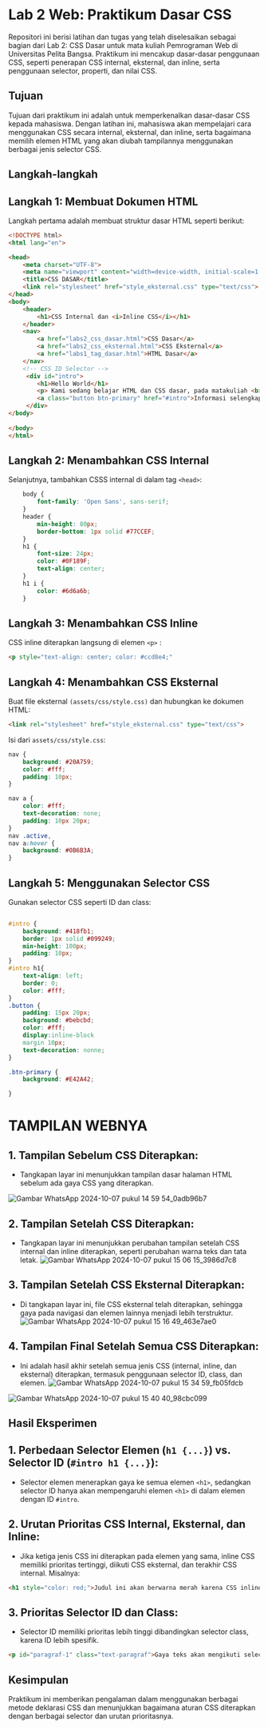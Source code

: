 # Lab 2 Web: Praktikum Dasar CSS
Repositori ini berisi latihan dan tugas yang telah diselesaikan sebagai bagian dari Lab 2: CSS Dasar untuk mata kuliah Pemrograman Web di Universitas Pelita Bangsa. Praktikum ini mencakup dasar-dasar penggunaan CSS, seperti penerapan CSS internal, eksternal, dan inline, serta penggunaan selector, properti, dan nilai CSS.
## Tujuan
Tujuan dari praktikum ini adalah untuk memperkenalkan dasar-dasar CSS kepada mahasiswa. Dengan latihan ini, mahasiswa akan mempelajari cara menggunakan CSS secara internal, eksternal, dan inline, serta bagaimana memilih elemen HTML yang akan diubah tampilannya menggunakan berbagai jenis selector CSS.

## Langkah-langkah
## Langkah 1: Membuat Dokumen HTML
Langkah pertama adalah membuat struktur dasar HTML seperti berikut:

```html
<!DOCTYPE html>
<html lang="en">

<head>
    <meta charset="UTF-8">
    <meta name="viewport" content="width=device-width, initial-scale=1.0">
    <title>CSS DASAR</title>
    <link rel="stylesheet" href="style_eksternal.css" type="text/css">
</head>
<body>
    <header>
        <h1>CSS Internal dan <i>Inline CSS</i></h1>
    </header>
    <nav>
        <a href="labs2_css_dasar.html">CSS Dasar</a>
        <a href="labs2_css_eksternal.html">CSS Eksternal</a>
        <a href="labs1_tag_dasar.html">HTML Dasar</a>
    </nav>
    <!-- CSS ID Selector -->
     <div id="intro">
        <h1>Hello World</h1>
        <p> Kami sedang belajar HTML dan CSS dasar, pada matakuliah <b>pemrograman web</b> di <i>Universitas Pelita Bangsa</i>. Pelajaran pertama yang kami dapat adalah membuat web sederhana dalam rangka mengenal tag-tag dasar HTML dan CSS.</p>
        <a class="button btn-primary" href="#intro">Informasi selengkapnya</a>
     </div>
</body>
    
</body>
</html>
```
## Langkah 2: Menambahkan CSS Internal
Selanjutnya, tambahkan CSSS internal di dalam tag `<head>`:

```css
    body {
        font-family: 'Open Sans', sans-serif;
    }
    header {
        min-height: 80px;
        border-bottom: 1px solid #77CCEF;
    }
    h1 {
        font-size: 24px;
        color: #0F189F;
        text-align: center;
    }
    h1 i {
        color: #6d6a6b;
    }
```

## Langkah 3: Menambahkan CSS Inline
CSS inline diterapkan langsung di elemen `<p>` :

```html
<p style="text-align: center; color: #ccd8e4;"
```

## Langkah 4: Menambahkan CSS Eksternal
Buat file eksternal `(assets/css/style.css)` dan hubungkan ke dokumen HTML:

```html
<link rel="stylesheet" href="style_eksternal.css" type="text/css">
```
Isi dari `assets/css/style.css`:

```css
nav {
    background: #20A759;
    color: #fff;
    padding: 10px;
}

nav a {
    color: #fff;
    text-decoration: none;
    padding: 10px 20px;
}
nav .active,
nav a:hover {
    background: #0B6B3A;
}

```

## Langkah 5: Menggunakan Selector CSS
Gunakan selector CSS seperti ID dan class:

```css

#intro {
    background: #418fb1;
    border: 1px solid #099249;
    min-height: 100px;
    padding: 10px;
}
#intro h1{
    text-align: left;
    border: 0;
    color: #fff;
}
.button {
    padding: 15px 20px;
    background: #bebcbd;
    color: #fff;
    display:inline-block
    margin 10px;
    text-decoration: nonne;
}

.btn-primary {
    background: #E42A42;

}
```

# TAMPILAN WEBNYA
## 1. Tampilan Sebelum CSS Diterapkan:

- Tangkapan layar ini menunjukkan tampilan dasar halaman HTML sebelum ada gaya CSS yang diterapkan.

![Gambar WhatsApp 2024-10-07 pukul 14 59 54_0adb96b7](https://github.com/user-attachments/assets/5184cc60-26b3-4751-8324-725ae1227d86)

##   2. Tampilan Setelah CSS Diterapkan:
- Tangkapan layar ini menunjukkan perubahan tampilan setelah CSS internal dan inline diterapkan, seperti perubahan warna teks dan tata letak.
![Gambar WhatsApp 2024-10-07 pukul 15 06 15_3986d7c8](https://github.com/user-attachments/assets/bcd6932d-d989-4412-9e71-635f3aeef525)

##    3. Tampilan Setelah CSS Eksternal Diterapkan:
- Di tangkapan layar ini, file CSS eksternal telah diterapkan, sehingga gaya pada navigasi dan elemen lainnya menjadi lebih terstruktur.
![Gambar WhatsApp 2024-10-07 pukul 15 16 49_463e7ae0](https://github.com/user-attachments/assets/938be3d8-3734-4ae9-bea1-436b26bc736c)

## 4. Tampilan Final Setelah Semua CSS Diterapkan:

- Ini adalah hasil akhir setelah semua jenis CSS (internal, inline, dan eksternal) diterapkan, termasuk penggunaan selector ID, class, dan elemen.
![Gambar WhatsApp 2024-10-07 pukul 15 34 59_fb05fdcb](https://github.com/user-attachments/assets/8465d091-fde8-4058-a2b7-6e3b25d006ce)

![Gambar WhatsApp 2024-10-07 pukul 15 40 40_98cbc099](https://github.com/user-attachments/assets/de0aa89e-69f4-44ba-b998-17ab863c9465)

## Hasil Eksperimen
## 1. Perbedaan Selector Elemen (`h1 {...}`) vs. Selector ID (`#intro h1 {...}`):

- Selector elemen menerapkan gaya ke semua elemen `<h1>`, sedangkan selector ID hanya akan mempengaruhi elemen `<h1>` di dalam elemen dengan ID `#intro`.
## 2. Urutan Prioritas CSS Internal, Eksternal, dan Inline:

- Jika ketiga jenis CSS ini diterapkan pada elemen yang sama, inline CSS memiliki prioritas tertinggi, diikuti CSS eksternal, dan terakhir CSS internal. Misalnya:
```html
<h1 style="color: red;">Judul ini akan berwarna merah karena CSS inline.</h1>
```
## 3. Prioritas Selector ID dan Class:
- Selector ID memiliki prioritas lebih tinggi dibandingkan selector class, karena ID lebih spesifik.
```html
<p id="paragraf-1" class="text-paragraf">Gaya teks akan mengikuti selector ID.</p>
```

## Kesimpulan
Praktikum ini memberikan pengalaman dalam menggunakan berbagai metode deklarasi CSS dan menunjukkan bagaimana aturan CSS diterapkan dengan berbagai selector dan urutan prioritasnya.


